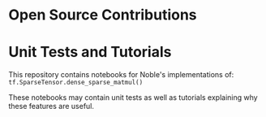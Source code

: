 # Open Source Contributions
# Unit Tests and Tutorials

This repository contains notebooks for Noble's implementations of:\
`tf.SparseTensor.dense_sparse_matmul()` 

These notebooks may contain unit tests as well as tutorials explaining why these features are useful.
